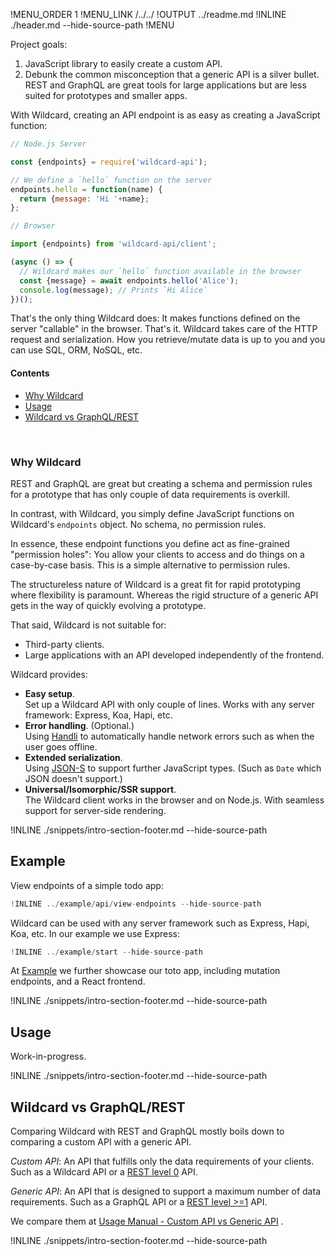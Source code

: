 !MENU_ORDER 1
!MENU_LINK /../../
!OUTPUT ../readme.md
!INLINE ./header.md --hide-source-path
!MENU

Project goals:
 1. JavaScript library to easily create a custom API.
 2. Debunk the common misconception that a generic API is a silver bullet.
    REST and GraphQL are great tools for large applications
    but are less suited for prototypes and smaller apps.

With Wildcard,
creating an API endpoint is as easy as creating a JavaScript function:

~~~js
// Node.js Server

const {endpoints} = require('wildcard-api');

// We define a `hello` function on the server
endpoints.hello = function(name) {
  return {message: 'Hi '+name};
};
~~~

~~~js
// Browser

import {endpoints} from 'wildcard-api/client';

(async () => {
  // Wildcard makes our `hello` function available in the browser
  const {message} = await endpoints.hello('Alice');
  console.log(message); // Prints `Hi Alice`
})();
~~~

That's the only thing Wildcard does:
It makes functions defined on the server "callable" in the browser.
That's it.
Wildcard takes care of the HTTP request and serialization.
How you retrieve/mutate data is up to you and
you can use SQL, ORM, NoSQL, etc.

#### Contents

 - [Why Wildcard](#why-wildcard)
 - [Usage](#usage)
 - [Wildcard vs GraphQL/REST](#wildcard-vs-graphqlrest)


<br/>

### Why Wildcard

REST and GraphQL are great but
creating a schema and permission rules for
a prototype
that has only couple of data requirements is overkill.

In contrast, with Wildcard, you simply define JavaScript functions on Wildcard's `endpoints` object.
No schema,
no permission rules.

In essence,
these endpoint functions you define act as fine-grained "permission holes":
You allow your clients to access and do things on a case-by-case basis.
This is a simple alternative to permission rules.

The structureless nature of Wildcard is a great fit for rapid prototyping
where flexibility is paramount.
Whereas the rigid structure of a generic API
gets in the way of quickly evolving a prototype.

That said, Wildcard is not suitable for:
 - Third-party clients.
 - Large applications with an API developed independently of the frontend.

Wildcard provides:
 - **Easy setup**.
   <br/>
   Set up a Wildcard API with only couple of lines.
   Works with any server framework: Express, Koa, Hapi, etc.
 - **Error handling**. (Optional.)
   <br/>
   Using [Handli](https://github.com/brillout/handli) to automatically handle network errors
   such as when the user goes offline.
 - **Extended serialization**.
   <br/>
   Using [JSON-S](https://github.com/brillout/json-s) to support further JavaScript types.
   (Such as `Date` which JSON doesn't support.)
 - **Universal/Isomorphic/SSR support**.
   <br/>
   The Wildcard client works in the browser and on Node.js.
   With seamless support for
   server-side rendering.

!INLINE ./snippets/intro-section-footer.md --hide-source-path



## Example

View endpoints of a simple todo app:

~~~js
!INLINE ../example/api/view-endpoints --hide-source-path
~~~

Wildcard can be used with any server framework such as Express, Hapi, Koa, etc.
In our example we use Express:

~~~js
!INLINE ../example/start --hide-source-path
~~~

At [Example](/example/#readme)
we further showcase our toto app,
including mutation endpoints,
and a React frontend.


!INLINE ./snippets/intro-section-footer.md --hide-source-path




## Usage

Work-in-progress.

!INLINE ./snippets/intro-section-footer.md --hide-source-path





## Wildcard vs GraphQL/REST

Comparing Wildcard with REST and GraphQL mostly boils down to comparing a custom API with a generic API.

*Custom API*:
An API that fulfills only the data requirements of your clients.
Such as
a Wildcard API or
a [REST level 0](https://martinfowler.com/articles/richardsonMaturityModel.html#level0) API.

*Generic API*:
An API that is designed to support a maximum number of data requirements.
Such as
a GraphQL API or
a [REST level >=1](https://martinfowler.com/articles/richardsonMaturityModel.html#level1) API.

We compare them at
[Usage Manual - Custom API vs Generic API](/docs/usage-manual.md#custom-api-vs-generic-api)
.

!INLINE ./snippets/intro-section-footer.md --hide-source-path




